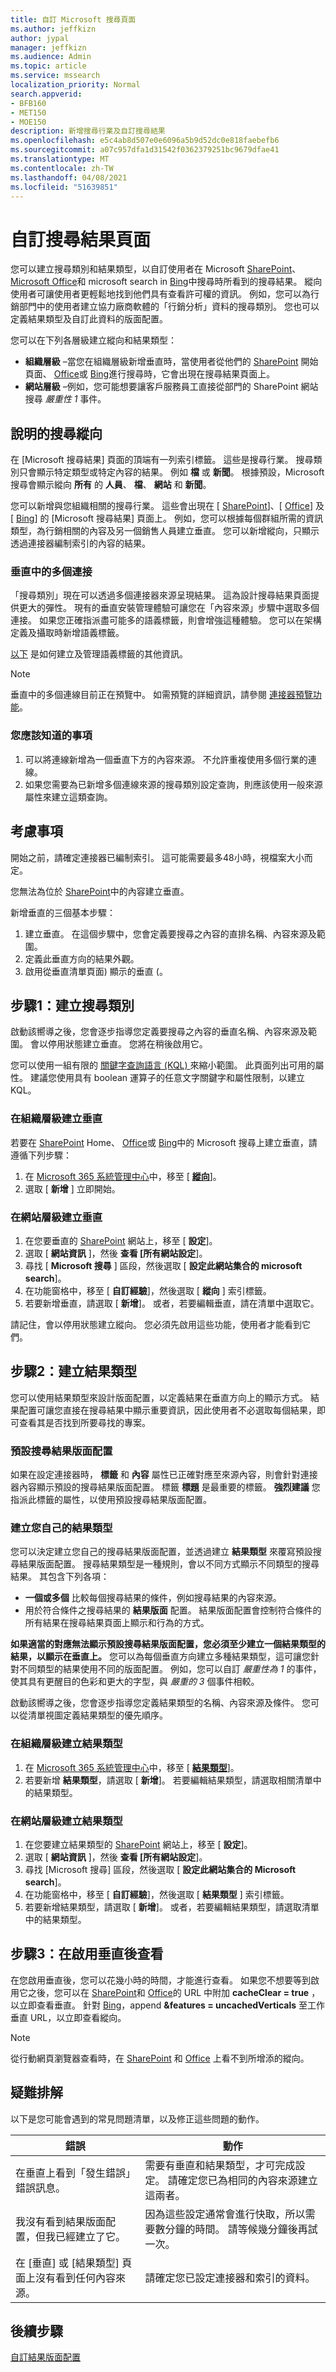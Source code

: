 ```yaml
---
title: 自訂 Microsoft 搜尋頁面
ms.author: jeffkizn
author: jypal
manager: jeffkizn
ms.audience: Admin
ms.topic: article
ms.service: mssearch
localization_priority: Normal
search.appverid:
- BFB160
- MET150
- MOE150
description: 新增搜尋行業及自訂搜尋結果
ms.openlocfilehash: e5c4ab8d507e0e6096a5b9d52dc0e818faebefb6
ms.sourcegitcommit: a07c957dfa1d31542f0362379251bc9679dfae41
ms.translationtype: MT
ms.contentlocale: zh-TW
ms.lasthandoff: 04/08/2021
ms.locfileid: "51639851"
---
```

# <a name="customize-the-search-results-page"></a>自訂搜尋結果頁面

您可以建立搜尋類別和結果類型，以自訂使用者在 Microsoft [SharePoint](https://sharepoint.com/)、 [Microsoft Office](https://office.com)和 microsoft search in [Bing](https://bing.com)中搜尋時所看到的搜尋結果。 縱向使用者可讓使用者更輕鬆地找到他們具有查看許可權的資訊。 例如，您可以為行銷部門中的使用者建立協力廠商軟體的「行銷分析」資料的搜尋類別。 您也可以定義結果類型及自訂此資料的版面配置。  

您可以在下列各層級建立縱向和結果類型：

- **組織層級** –當您在組織層級新增垂直時，當使用者從他們的 [SharePoint](https://sharepoint.com/) 開始頁面、 [Office](https://office.com)或 [Bing](https://bing.com)進行搜尋時，它會出現在搜尋結果頁面上。
- **網站層級** –例如，您可能想要讓客戶服務員工直接從部門的 SharePoint 網站搜尋 *嚴重性 1* 事件。

## <a name="search-verticals-explained"></a>說明的搜尋縱向

在 [Microsoft 搜尋結果] 頁面的頂端有一列索引標籤。 這些是搜尋行業。 搜尋類別只會顯示特定類型或特定內容的結果。 例如 **檔** 或 **新聞**。 根據預設，Microsoft 搜尋會顯示縱向 **所有** 的 **人員**、 **檔**、 **網站** 和 **新聞**。  

您可以新增與您組織相關的搜尋行業。 這些會出現在 [ [SharePoint](https://sharepoint.com/)]、[ [Office](https://Office.com)] 及 [ [Bing](https://bing.com)] 的 [Microsoft 搜尋結果] 頁面上。 例如，您可以根據每個群組所需的資訊類型，為行銷相關的內容及另一個銷售人員建立垂直。 您可以新增縱向，只顯示透過連接器編制索引的內容的結果。  

### <a name="multiple-connections-in-a-vertical"></a>垂直中的多個連接

「搜尋類別」現在可以透過多個連接器來源呈現結果。 這為設計搜尋結果頁面提供更大的彈性。 現有的垂直安裝管理體驗可讓您在「內容來源」步驟中選取多個連接。
如果您正確指派盡可能多的語義標籤，則會增強這種體驗。 您可以在架構定義及攝取時新增語義標籤。

[以下](configure-connector.md#step-5-assign-property-labels) 是如何建立及管理語義標籤的其他資訊。

> [!NOTE]
> 垂直中的多個連線目前正在預覽中。 如需預覽的詳細資訊，請參閱 [連接器預覽功能](connectors-overview.md#what-are-the-preview-features)。

### <a name="things-you-should-know"></a>您應該知道的事項

1. 可以將連線新增為一個垂直下方的內容來源。 不允許重複使用多個行業的連線。
2. 如果您需要為已新增多個連線來源的搜尋類別設定查詢，則應該使用一般來源屬性來建立這類查詢。

## <a name="things-to-consider"></a>考慮事項

開始之前，請確定連接器已編制索引。 這可能需要最多48小時，視檔案大小而定。

您無法為位於 [SharePoint](https://sharepoint.com/)中的內容建立垂直。

新增垂直的三個基本步驟：

1. 建立垂直。 在這個步驟中，您會定義要搜尋之內容的直排名稱、內容來源及範圍。
2. 定義此垂直方向的結果外觀。  
3. 啟用從垂直清單頁面) 顯示的垂直 (。

## <a name="step-1-create-the-search-vertical"></a>步驟1：建立搜尋類別

啟動該嚮導之後，您會逐步指導您定義要搜尋之內容的垂直名稱、內容來源及範圍。 會以停用狀態建立垂直。 您將在稍後啟用它。

您可以使用一組有限的 [關鍵字查詢語言 (KQL) ](/sharepoint/dev/general-development/keyword-query-language-kql-syntax-reference) 來縮小範圍。 此頁面列出可用的屬性。 建議您使用具有 boolean 運算子的任意文字關鍵字和屬性限制，以建立 KQL。

### <a name="create-a-vertical-at-the-organization-level"></a>在組織層級建立垂直

若要在 [SharePoint](https://sharepoint.com/) Home、 [Office](https://office.com)或 [Bing](https://bing.com)中的 Microsoft 搜尋上建立垂直，請遵循下列步驟：

1. 在 [Microsoft 365 系統管理中心](https://admin.microsoft.com)中，移至 [ [**縱向**](https://admin.microsoft.com/Adminportal/Home#/MicrosoftSearch/verticals)]。
2. 選取 [ **新增** ] 立即開始。  

### <a name="create-a-vertical-at-the-site-level"></a>在網站層級建立垂直

1. 在您要垂直的 [SharePoint](https://sharepoint.com/) 網站上，移至 [ **設定**]。
2. 選取 [ **網站資訊** ]，然後 **查看 [所有網站設定**]。
3. 尋找 [ **Microsoft 搜尋** ] 區段，然後選取 [ **設定此網站集合的 microsoft search**]。
4. 在功能窗格中，移至 [ **自訂經驗**]，然後選取 [ **縱向** ] 索引標籤。
5. 若要新增垂直，請選取 [ **新增**]。
  或者，若要編輯垂直，請在清單中選取它。

請記住，會以停用狀態建立縱向。 您必須先啟用這些功能，使用者才能看到它們。

## <a name="step-2-create-the-result-types"></a>步驟2：建立結果類型

您可以使用結果類型來設計版面配置，以定義結果在垂直方向上的顯示方式。 結果配置可讓您直接在搜尋結果中顯示重要資訊，因此使用者不必選取每個結果，即可查看其是否找到所要尋找的專案。

### <a name="default-search-result-layout"></a>預設搜尋結果版面配置

如果在設定連接器時， **標籤** 和 **內容** 屬性已正確對應至來源內容，則會針對連接器內容顯示預設的搜尋結果版面配置。 標籤 **標題** 是最重要的標籤。 **強烈建議** 您指派此標籤的屬性，以使用預設搜尋結果版面配置。

### <a name="create-your-own-result-type"></a>建立您自己的結果類型

您可以決定建立您自己的搜尋結果版面配置，並透過建立 **結果類型** 來覆寫預設搜尋結果版面配置。 搜尋結果類型是一種規則，會以不同方式顯示不同類型的搜尋結果。 其包含下列各項：

- **一個或多個** 比較每個搜尋結果的條件，例如搜尋結果的內容來源。  
- 用於符合條件之搜尋結果的 **結果版面** 配置。 結果版面配置會控制符合條件的所有結果在搜尋結果頁面上顯示和行為的方式。

**如果適當的對應無法顯示預設搜尋結果版面配置，您必須至少建立一個結果類型的結果，以顯示在垂直上。** 您可以為每個垂直方向建立多種結果類型，這可讓您針對不同類型的結果使用不同的版面配置。 例如，您可以自訂 *嚴重性為 1* 的事件，使其具有更醒目的色彩和更大的字型，與 *嚴重的 3* 個事件相較。

啟動該嚮導之後，您會逐步指導您定義結果類型的名稱、內容來源及條件。 您可以從清單視圖定義結果類型的優先順序。
  
### <a name="create-a-result-type-at-the-organization-level"></a>在組織層級建立結果類型

1. 在 [Microsoft 365 系統管理中心](https://admin.microsoft.com)中，移至 [ [**結果類型**](https://admin.microsoft.com/Adminportal/Home#/MicrosoftSearch/resulttypes)]。
2. 若要新增 **結果類型**，請選取 [ **新增**]。 若要編輯結果類型，請選取相關清單中的結果類型。

### <a name="create-a-results-type-at-the-site-level"></a>在網站層級建立結果類型

1. 在您要建立結果類型的 [SharePoint](https://sharepoint.com/) 網站上，移至 [ **設定**]。
2. 選取 [ **網站資訊** ]，然後 **查看 [所有網站設定**]。
3. 尋找 [Microsoft 搜尋] 區段，然後選取 [ **設定此網站集合的 Microsoft search**]。
4. 在功能窗格中，移至 [ **自訂經驗**]，然後選取 [ **結果類型** ] 索引標籤。
5. 若要新增結果類型，請選取 [ **新增**]。  或者，若要編輯結果類型，請選取清單中的結果類型。

## <a name="step-3-view-the-vertical-after-its-enabled"></a>步驟3：在啟用垂直後查看

在您啟用垂直後，您可以花幾小時的時間，才能進行查看。 如果您不想要等到啟用它之後，您可以在 [SharePoint](https://sharepoint.com/)和 [Office](https://office.com)的 URL 中附加 **cacheClear = true** ，以立即查看垂直。 針對 [Bing](https://bing.com)，append **&features = uncachedVerticals** 至工作垂直 URL，以立即查看縱向。 

> [!NOTE]
> 從行動網頁瀏覽器查看時，在 [SharePoint](https://sharepoint.com/) 和 [Office](https://office.com) 上看不到所增添的縱向。

## <a name="troubleshooting"></a>疑難排解

以下是您可能會遇到的常見問題清單，以及修正這些問題的動作。

|錯誤  |動作  |
|---------|---------|
| 在垂直上看到「發生錯誤」錯誤訊息。 | 需要有垂直和結果類型，才可完成設定。 請確定您已為相同的內容來源建立這兩者。 |
| 我沒有看到結果版面配置，但我已經建立了它。 | 因為這些設定通常會進行快取，所以需要數分鐘的時間。 請等候幾分鐘後再試一次。        |
| 在 [垂直] 或 [結果類型] 頁面上沒有看到任何內容來源。 | 請確定您已設定連接器和索引的資料。   |

## <a name="next-steps"></a>後續步驟

[自訂結果版面配置](customize-results-layout.md)

